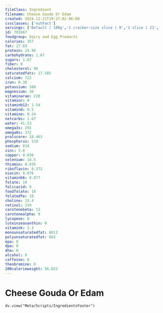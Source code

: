 ```yaml
---
fileClass: Ingredient
filename: Cheese Gouda Or Edam
created: 2024-12-21T19:27:02-06:00
cssclasses: ['nutFact']
servings: ['Default | 100g','1 cracker-size slice | 9','1 slice | 21','1 package (7 oz) | 198','1 cup, diced | 132','1 cubic inch | 17']
id: 781667
foodgroup: Dairy and Egg Products 
calories: 357
fat: 27.69
protein: 24.98
carbohydrate: 1.67
sugars: 1.67
fiber: 0
cholesterol: 96
saturatedfats: 17.585
calcium: 722
iron: 0.38
potassium: 168
magnesium: 30
vitaminarae: 220
vitaminc: 0
vitaminb12: 1.54
vitamind: 0.5
vitamine: 0.24
netcarbs: 1.67
water: 41.53
omega3s: 291
omega6s: 372
pralscore: 18.463
phosphorus: 539
sodium: 814
zinc: 3.8
copper: 0.036
selenium: 14.5
thiamin: 0.035
riboflavin: 0.372
niacin: 0.076
vitaminb6: 0.077
folate: 18
folicacid: 0
foodfolate: 18
folatedfe: 18
choline: 15.4
retinol: 219
carotenebeta: 11
carotenealpha: 0
lycopene: 0
luteinzeaxanthin: 0
vitamink: 2.3
monounsaturatedfat: 8012
polyunsaturatedfat: 663
epa: 0
dpa: 0
dha: 0
alcohol: 0
caffeine: 0
theobromine: 0
200calorieweight: 56.022
---
```


# Cheese Gouda Or Edam

```dataviewjs
dv.view("Meta/Scripts/IngredientsFooter")
```